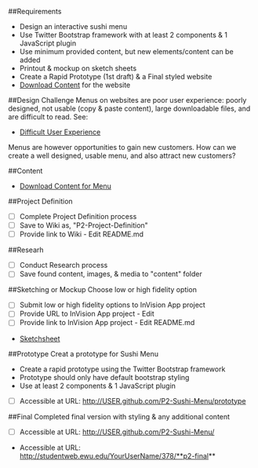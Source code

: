 ##Requirements
* Design an interactive sushi menu
* Use Twitter Bootstrap framework with at least 2 components & 1 JavaScript plugin
* Use minimum provided content, but new elements/content can be added
* Printout & mockup on sketch sheets
* Create a Rapid Prototype (1st draft) & a Final styled website
* [Download Content](https://www.dropbox.com/s/x2cd9bxgarzk41a/Project-2-Sushi-Menu-Content.pdf) for the website

##Design Challenge
Menus on websites are poor user experience: poorly designed, not usable (copy & paste content), large downloadable files, and are difficult to read. See:

* [Difficult User Experience](http://www.sushimarubellevue.com/menu_gallery/menu.html)

Menus are however opportunities to gain new customers. How can we create a well designed, usable menu, and also attract new customers? 

##Content
* [Download Content for Menu](https://www.dropbox.com/s/x2cd9bxgarzk41a/Project-2-Sushi-Menu-Content.pdf)

##Project Definition
* [ ] Complete Project Definition process
* [ ] Save to Wiki as, "P2-Project-Definition"
* [ ] Provide link to Wiki - Edit README.md

##Researh
* [ ] Conduct Research process
* [ ] Save found content, images, & media to "content" folder

##Sketching or Mockup
Choose low or high fidelity option
* [ ] Submit low or high fidelity options to InVision App project
* [ ] Provide URL to InVision App project - Edit
* [ ] Provide link to InVision App project - Edit README.md
* [Sketchsheet](https://www.dropbox.com/s/5coil7b8s7zcge2/Wireframe-Sketchsheet-Desktop.pdf)

##Prototype
Creat a prototype for Sushi Menu
* Create a rapid prototype using the Twitter Bootstrap framework
* Prototype should only have default bootstrap styling
* Use at least 2 components & 1 JavaScript plugin
* [ ] Accessible at URL: http://USER.github.com/P2-Sushi-Menu/prototype

##Final 
Completed final version with styling & any additional content 
* [ ] Accessible at URL: http://USER.github.com/P2-Sushi-Menu/

* Accessible at URL: http://studentweb.ewu.edu/YourUserName/378/**p2-final**


